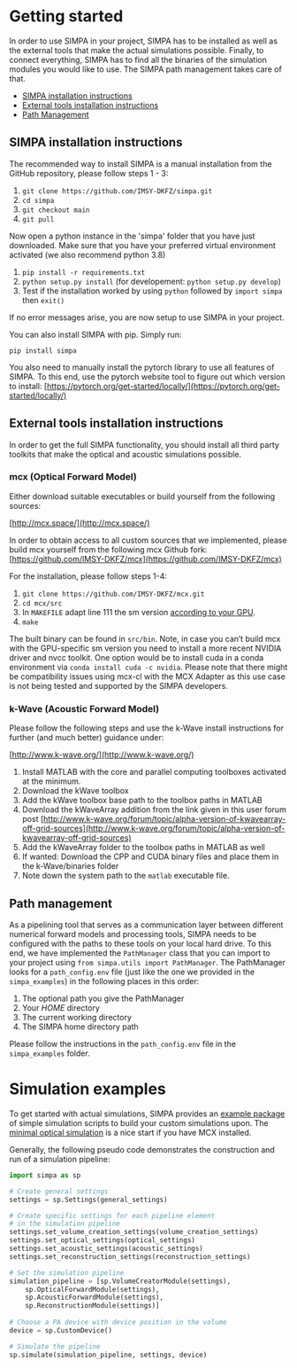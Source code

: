 # Getting started

In order to use SIMPA in your project, SIMPA has to be installed as well as the external tools that make the actual simulations possible.
Finally, to connect everything, SIMPA has to find all the binaries of the simulation modules you would like to use.
The SIMPA path management takes care of that.

* [SIMPA installation instructions](#simpa-installation-instructions)
* [External tools installation instructions](#external-tools-installation-instructions)
* [Path Management](#path-management)

## SIMPA installation instructions

The recommended way to install SIMPA is a manual installation from the GitHub repository, please follow steps 1 - 3:

1. `git clone https://github.com/IMSY-DKFZ/simpa.git`
2. `cd simpa`
3. `git checkout main`
4. `git pull`

Now open a python instance in the 'simpa' folder that you have just downloaded. Make sure that you have your preferred
virtual environment activated (we also recommend python 3.8)
1. `pip install -r requirements.txt`
2. `python setup.py install` (for developement: `python setup.py develop`)
3. Test if the installation worked by using `python` followed by `import simpa` then `exit()`

If no error messages arise, you are now setup to use SIMPA in your project.

You can also install SIMPA with pip. Simply run:

`pip install simpa`

You also need to manually install the pytorch library to use all features of SIMPA.
To this end, use the pytorch website tool to figure out which version to install:
[https://pytorch.org/get-started/locally/](https://pytorch.org/get-started/locally/)

## External tools installation instructions

In order to get the full SIMPA functionality, you should install all third party toolkits that make the optical and 
acoustic simulations possible. 

### mcx (Optical Forward Model)

Either download suitable executables or build yourself from the following sources:

[http://mcx.space/](http://mcx.space/)

In order to obtain access to all custom sources that we implemented, please build mcx yourself from the
following mcx Github fork:
[https://github.com/IMSY-DKFZ/mcx](https://github.com/IMSY-DKFZ/mcx)

For the installation, please follow steps 1-4:
1. `git clone https://github.com/IMSY-DKFZ/mcx.git`
2. `cd mcx/src`
3. In `MAKEFILE` adapt line 111 the sm version [according to your GPU](https://arnon.dk/matching-sm-architectures-arch-and-gencode-for-various-nvidia-cards/).
4. `make`

The built binary can be found in `src/bin`.
Note, in case you can’t build mcx with the GPU-specific sm version you need to install a more recent NVIDIA driver and nvcc toolkit. 
One option would be to install cuda in a conda environment via `conda install cuda -c nvidia`.
Please note that there might be compatibility issues using mcx-cl with the MCX Adapter as this use case is not 
being tested and supported by the SIMPA developers.

### k-Wave (Acoustic Forward Model)

Please follow the following steps and use the k-Wave install instructions 
for further (and much better) guidance under:

[http://www.k-wave.org/](http://www.k-wave.org/)

1. Install MATLAB with the core and parallel computing toolboxes activated at the minimum.
2. Download the kWave toolbox
3. Add the kWave toolbox base path to the toolbox paths in MATLAB
4. Download the kWaveArray addition from the link given in this user forum post [http://www.k-wave.org/forum/topic/alpha-version-of-kwavearray-off-grid-sources](http://www.k-wave.org/forum/topic/alpha-version-of-kwavearray-off-grid-sources)
5. Add the kWaveArray folder to the toolbox paths in MATLAB as well
6. If wanted: Download the CPP and CUDA binary files and place them in the k-Wave/binaries folder
7. Note down the system path to the `matlab` executable file.

## Path management

As a pipelining tool that serves as a communication layer between different numerical forward models and
processing tools, SIMPA needs to be configured with the paths to these tools on your local hard drive.
To this end, we have implemented the `PathManager` class that you can import to your project using
`from simpa.utils import PathManager`. The PathManager looks for a `path_config.env` file (just like the
one we provided in the `simpa_examples`) in the following places in this order:
1. The optional path you give the PathManager
2. Your $HOME$ directory
3. The current working directory
4. The SIMPA home directory path

Please follow the instructions in the `path_config.env` file in the `simpa_examples` folder. 

# Simulation examples

To get started with actual simulations, SIMPA provides an [example package](simpa_examples) of simple simulation 
scripts to build your custom simulations upon. The [minimal optical simulation](minimal_optical_simulation.py)
is a nice start if you have MCX installed.

Generally, the following pseudo code demonstrates the construction and run of a simulation pipeline:

```python
import simpa as sp

# Create general settings 
settings = sp.Settings(general_settings)

# Create specific settings for each pipeline element 
# in the simulation pipeline
settings.set_volume_creation_settings(volume_creation_settings)
settings.set_optical_settings(optical_settings)
settings.set_acoustic_settings(acoustic_settings)
settings.set_reconstruction_settings(reconstruction_settings)

# Set the simulation pipeline
simulation_pipeline = [sp.VolumeCreatorModule(settings),
    sp.OpticalForwardModule(settings),
    sp.AcousticForwardModule(settings),
    sp.ReconstructionModule(settings)]
    
# Choose a PA device with device position in the volume
device = sp.CustomDevice()

# Simulate the pipeline
sp.simulate(simulation_pipeline, settings, device)
```

